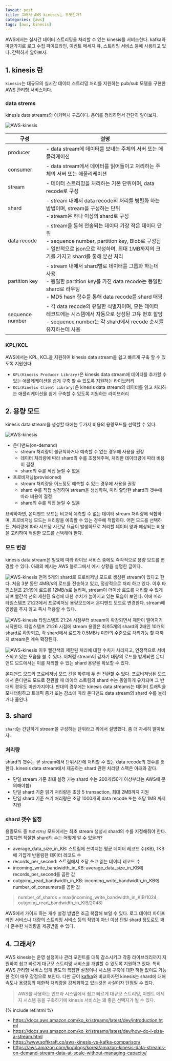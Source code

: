 ```yaml
---
layout: post
title: 그래서 AWS kinesis는 무엇인가?
categories: [aws]
tags: [aws, kinesis]
---
```


AWS에서는 실시간 데이터 스트리밍을 처리할 수 있는 kinesis를 서비스한다. kafka와 마찬가지로 로그 수집 파이프라인, 이벤트 메세지 큐, 스트리밍 서비스 등에 사용되고 있다. 간략하게 알아보자.

## 1. kinesis 란
`kinesis`는 대규모의 실시간 데이터 스트리밍 처리를 지원하는 pub/sub 모델을 구현한 AWS 관리형 서비스이다.

### data strems
kinesis data streams의 아키텍처 구조이다. 용어를 정리하면서 간단히 알아보자.

![AWS-kinesis]({{site.url}}/assets/images/posts/AWS-kinesis-02.png)

| 구성 | 설명 |
| --- | --- |
| producer | - data stream에 데이터를 보내는 주체의 서버 또는 애플리케이션 |
| consumer | - data stream에서 데이터를 읽어들이고 처리하는 주체의 서버 또는 애플리케이션 |
| stream | - 데이터 스트리밍을 처리하는 기본 단위이며, data recode로 구성 |
| shard | - stream 내에서 data recode의 처리를 병렬화 하는 방법이며, stream을 구성하는 단위 <br> - stream은 하나 이상의 shard로 구성 |
| data recode | - stream을 통해 전송되는 데이터 가장 작은 데이터 단위 <br> - sequence number, partition key, Blob로 구성됨 <br> - 일반적으로 json으로 작성하며, 최대 1MB까지의 크기를 가지고 shard를 통해 분산 처리 |
| partition key | - stream 내에서 shard별로 데이터를 그룹화 하는데 사용 <br> - 동일한 partition key를 가진 data recode는 동일한 shard로 라우팅 <br> - MD5 hash 함수를 통해 data recode를 shard 매핑 |
| sequence number | - 각 data recode의 유일한 식별자이며, 모든 데이터 레코드에는 시스템에서 자동으로 생성된 고유 번호 할당 <br> - sequence number는 각 shard에서 recode 순서를 유지하는데 사용 |

### KPL/KCL
AWS에서는 KPL, KCL을 지원하여 kinesis data stream을 쉽고 빠르게 구축 할 수 있도록 지원한다.

* `KPL(Kinesis Producer Library)`은 kinesis data stream에 데이터를 추가할 수 있는 애플레케이션을 쉽게 구축 할 수 있도록 지원하는 라이브러리
* `KCL(Kinesis Client Library)`은 kinesis data stream의 데이터를 읽고 처리하는 애플리케이션을 쉽게 구축할 수 있도록 지원하는 라이브러리


## 2. 용량 모드
kinesis data stream을 생성할 때에는 두가지 비용의 용량모드를 선택할 수 있다.

![AWS-kinesis]({{site.url}}/assets/images/posts/AWS-kinesis-03.png)

* 온디맨드(on-demand)
    * stream 처리량이 불규칙하거나 예측할 수 없는 경우에 사용을 권장
    * 데이터 처리량에 따라 shard의 수를 조정해주며, 처리한 데이터량에 따라 비용이 결정
    * shard의 수를 직접 늘릴 수 없음
* 프로비저닝(provisioned)
    * stream 처리량을 어느정도 예측할 수 있는 경우에 사용을 권장
    * shard 수를 직접 설정하여 stream을 생성하여, 미리 할당한 shard의 갯수에 따라 비용이 결정
    * shard의 수를 직접 늘릴 수 있음

요약하자면, 온디맨드 모드는 비교적 예측할 수 없는 데이터 stream 처리량에 적합하며, 프로비저닝 모드는 처리량을 예측할 수 있는 경우에 적합하다. 어떤 모드를 선택하든, 처리량에 따라 샤드당 시간당 요금이 발생하므로 처리할 데이터 양과 예상되는 비용을 고려하여 적절한 모드를 선택해야 한다.

### 모드 변경
kinesis data stream은 필요에 따라 라이브 서비스 중에도 즉각적으로 용량 모드를 변경할 수 있다. 아래의 예시는 AWS 블로그에서 예시 상황을 설명한 글이다.

![AWS-kinesis]({{site.url}}/assets/images/posts/AWS-kinesis-04.png)
먼저 5개의 shard로 프로비저닝 모드로 생성된 stream이 있다고 한다. 처음 3분 동안 4MB/s의 로드를 전송하고 있고, 정상적으로 처리 하고 있다. 이후 타임스탬프 21:19에 로드를 12MB/s로 늘리며, stream이 더이상 로드를 처리할 수 없게되며 빨간색 선의 제한된 요청에 대한 수치가 높아지고 있는 모습이 보인다.
이에 따라 타임스탬프 21:23에서 프로비저닝 용량모드에서 온디맨드 모드로 변경한다. stream에 영향을 주지 않고 즉시 적용할 수 있다.

![AWS-kinesis]({{site.url}}/assets/images/posts/AWS-kinesis-05.png)
타임스탬프 21:24 시점부터 stream이 확장되면서 제한이 떨어지기 시작한다. 타임스탬프 21:26 시점에 stream 용량은 최초5개의 shard의 2배인 10개의 shard로 확장되고, 각 shard에서 로드가 0.5MB/s 미만의 수준으로 처리가능 할 때까지 stream은 계속 확장된다. 

![AWS-kinesis]({{site.url}}/assets/images/posts/AWS-kinesis-06.png)
이후 빨간색의 제한된 처리에 대한 수치가 사라지고, 안정적으로 서비스되고 있는 모습을 볼 수 있다. 이처럼 stream이 갑자기 대량의 로드를 받게되면 온디맨드 모드에서는 이를 처리할 수 있는 shard 용량을 확보할 수 있다.

온디맨드 모드와 프로비저닝 모드 간을 하루에 두 번 전환할 수 있다. 프로비저닝된 모드에서 온디맨드 모드로 전환할 때 데이터 스트림의 shard 수는 동일하게 유지되며 그 반대의 경우도 마찬가지이다. 반대의 경우에는 kinesis data streams는 데이터 트래픽을 모니터링하고 트래픽 증가 또는 감소에 따라 온디맨드 data stream의 shard 수를 늘리거나 줄인다.

## 3. shard
`shard`는 간단하게 stream을 구성하는 단위라고 위에서 설명했다. 좀 더 자세히 알아보자.

### 처리량
shard의 갯수는 곧 stream에서 단위시간에 처리할 수 있는 data recode의 갯수를 뜻한다. kinesis data stream에서 제공하는 shard 관련 처리량 스펙은 아래와 같다.
* 단일 stream 기준 최대 설정 가능 shard 수는 200개(50개 이상부터는 AWS에 문의해야함)
* 단일 shard 기준 읽기 처리량은 초당 5 transaction, 최대 2MB까지 지원
* 단일 shard 기준 쓰기 처리량은 초당 1000개의 data recode 또는 초당 1MB 까지 지원

### shard 갯수 설정
용량모드 중 `프로비저닝` 모드에서는 최초 stream 생성시 shard의 수를 지정해줘야 한다. 그렇다면 적절한 shard의 수는 어떻게 알 수 있을까?

* average_data_size_in_KB: 스트림에 쓰여지는 평균 데이터 레코드 수(KB), 1KB에 가깝게 반올림한 데이터 레코드 수
* records_per_second: 스트림에서 초당 쓰고 읽는 데이터 레코드 수
* incoming_write_bandwidth_in_KB: average_data_size_in_KB에 records_per_second를 곱한 값
* outgoing_read_bandwidth_in_KB: incoming_write_bandwidth_in_KB에 number_of_consumers를 곱한 값

> number_of_shards = max(incoming_write_bandwidth_in_KiB/1024, outgoing_read_bandwidth_in_KiB/2048)

AWS에서 가이드 하는 개수 설정 방법은 조금 복잡해 보일 수 있다. 로그 데이터 파이프라인 서비스나 대량의 스트리밍 서비스 등의 작업이 아닌 이상 단일 shard 정도로도 꽤나 준수한 처리량을 제공받을 수 있다.

## 4. 그래서?
AWS kinesis는 운영 설정이나 관리 포인트를 대폭 감소시키고 각종 라이브러리까지 지원하여 쉽고 빠르게 대규모 스트리밍 서비스를 개발할 수 있도록 지원하고 있다. 
특히 AWS 관리형 서비스 답게 별도의 복잡한 설정이나 시스템 구축에 대한 허들 없이도 가능한 것이 매우 장점으로 보인다. 다만 굳이 [kafka](https://wo3okey.github.io/kafka/2023/02/22/kafka.html)와 비교하자면 kinesis는 shard에 대해 속도나 용량등의 제한적 처리량을 강제화하고 있는것은 사실이자 단점일 수 있다.
> AWS를 사용하는 인프라 시스템에서 쉽고 빠르게 대규모 스트리밍, 이벤트 메세지 시스템 등을 구축하기에 kinesis 서비스는 꽤 좋은 선택지가 될 수 있다.

{% include ref.html %}
* <https://docs.aws.amazon.com/ko_kr/streams/latest/dev/introduction.html>
* <https://docs.aws.amazon.com/ko_kr/streams/latest/dev/how-do-i-size-a-stream.html>
* <https://www.softkraft.co/aws-kinesis-vs-kafka-comparison/>
* <https://aws.amazon.com/ko/blogs/korea/amazon-kinesis-data-streams-on-demand-stream-data-at-scale-without-managing-capacity/>
